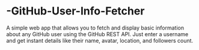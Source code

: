 # -GitHub-User-Info-Fetcher
A simple web app that allows you to fetch and display basic information about any GitHub user using the GitHub REST API. Just enter a username and get instant details like their name, avatar, location, and followers count.
